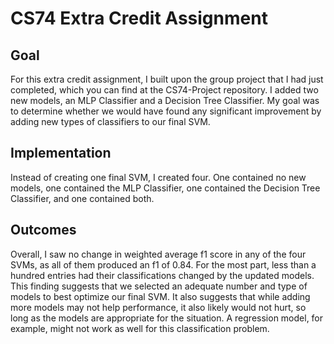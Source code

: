 # CS74 Extra Credit Assignment
## Goal
For this extra credit assignment, I built upon the group project that I had just completed, which you can find at the CS74-Project repository. I added two new models, an MLP Classifier and a Decision Tree Classifier. My goal was to determine whether we would have found any significant improvement by adding new types of classifiers to our final SVM.
## Implementation
Instead of creating one final SVM, I created four. One contained no new models, one contained the MLP Classifier, one contained the Decision Tree Classifier, and one contained both.
## Outcomes
Overall, I saw no change in weighted average f1 score in any of the four SVMs, as all of them produced an f1 of 0.84. For the most part, less than a hundred entries had their classifications changed by the updated models. This finding suggests that we selected an adequate number and type of models to best optimize our final SVM. It also suggests that while adding more models may not help performance, it also likely would not hurt, so long as the models are appropriate for the situation. A regression model, for example, might not work as well for this classification problem.
